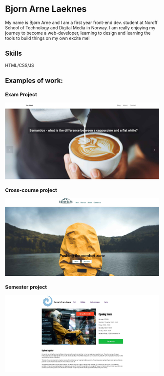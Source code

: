 # Bjorn Arne Laeknes

My name is Bjørn Arne and I am a first year front-end dev. student at Noroff School of Technology and Digital Media in Norway.
I am really enjoying my journey to become a web-developer, learning to design and learning the tools to build things on my own excite me!

## Skills
HTML/CSS/JS

## Examples of work:

### Exam Project

<img src="images/2022-06-06-exam-screen.jpg" alt="screenshot of my exam project">

### Cross-course project

<img src="images/2022-06-06-cross-course-project-screen.jpg" alt="screenshot of cross-course project">

### Semester project

<img src="images/2022-06-06-semester-project-screen.jpg" alt="screenshot of semester project">
